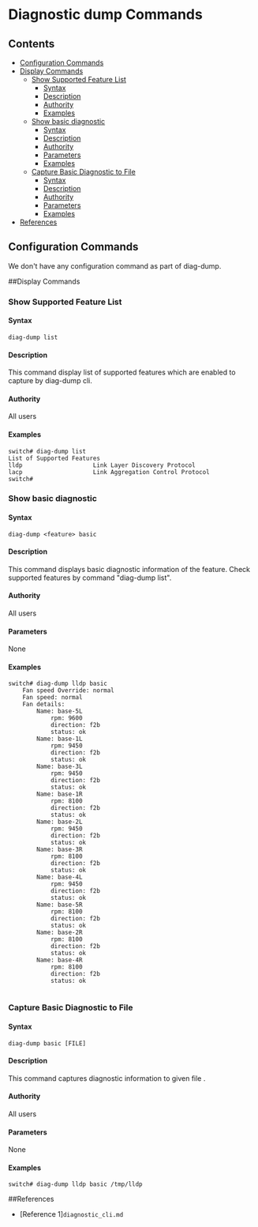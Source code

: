 # Diagnostic dump Commands

## Contents
- [Configuration Commands](#configuration-commands)
- [Display Commands](#display-commands)
	- [Show Supported Feature List](#show-supported-feature-list)
		- [Syntax](#syntax)
		- [Description](#description)
		- [Authority](#authority)
		- [Examples](#examples)
	- [Show basic diagnostic](#show-basic-diagnostic)
		- [Syntax](#syntax)
		- [Description](#description)
		- [Authority](#authority)
		- [Parameters](#parameters)
		- [Examples](#examples)
	- [Capture Basic Diagnostic to File](#capture-basic-diagnostic-to-file)
		- [Syntax](#syntax)
		- [Description](#description)
		- [Authority](#authority)
		- [Parameters](#parameters)
		- [Examples](#examples)
- [References](#references)

## Configuration Commands
We don't have any configuration command as part of diag-dump.

##Display Commands
### Show Supported Feature List
#### Syntax
`diag-dump list`
#### Description
This command display list of supported features which are enabled  to capture by diag-dump cli.
#### Authority
All users
#### Examples
```
switch# diag-dump list
List of Supported Features
lldp                    Link Layer Discovery Protocol
lacp                    Link Aggregation Control Protocol
switch#
```

### Show basic diagnostic
#### Syntax
`diag-dump <feature> basic
`
#### Description
This command displays basic diagnostic information of the feature. Check supported features by command "diag-dump list".

#### Authority
All users
#### Parameters
None
#### Examples
```
switch# diag-dump lldp basic
    Fan speed Override: normal
    Fan speed: normal
    Fan details:
        Name: base-5L
            rpm: 9600
            direction: f2b
            status: ok
        Name: base-1L
            rpm: 9450
            direction: f2b
            status: ok
        Name: base-3L
            rpm: 9450
            direction: f2b
            status: ok
        Name: base-1R
            rpm: 8100
            direction: f2b
            status: ok
        Name: base-2L
            rpm: 9450
            direction: f2b
            status: ok
        Name: base-3R
            rpm: 8100
            direction: f2b
            status: ok
        Name: base-4L
            rpm: 9450
            direction: f2b
            status: ok
        Name: base-5R
            rpm: 8100
            direction: f2b
            status: ok
        Name: base-2R
            rpm: 8100
            direction: f2b
            status: ok
        Name: base-4R
            rpm: 8100
            direction: f2b
            status: ok


```
### Capture Basic Diagnostic to File
#### Syntax
`diag-dump basic [FILE]`
#### Description
This command captures diagnostic information to given file .
#### Authority
All users
#### Parameters
None
#### Examples
```
switch# diag-dump lldp basic /tmp/lldp
```
##References
* [Reference 1]`diagnostic_cli.md`
